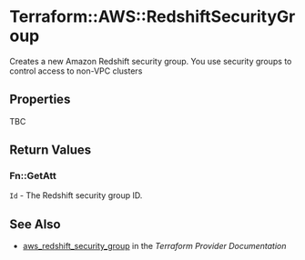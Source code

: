 # Terraform::AWS::RedshiftSecurityGroup

Creates a new Amazon Redshift security group. You use security groups to control access to non-VPC clusters

## Properties

TBC

## Return Values

### Fn::GetAtt

`Id` - The Redshift security group ID.

## See Also

* [aws_redshift_security_group](https://www.terraform.io/docs/providers/aws/r/redshift_security_group.html) in the _Terraform Provider Documentation_